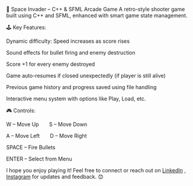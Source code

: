 🚀 Space Invader – C++ & SFML Arcade Game
A retro-style shooter game built using C++ and SFML, enhanced with smart game state management.

🕹️ Key Features:

Dynamic difficulty: Speed increases as score rises

Sound effects for bullet firing and enemy destruction

Score +1 for every enemy destroyed

Game auto-resumes if closed unexpectedly (if player is still alive)

Previous game history and progress saved using file handling

Interactive menu system with options like Play, Load, etc.

🎮 Controls:

W – Move Up  S – Move Down

A – Move Left  D – Move Right

SPACE – Fire Bullets

ENTER – Select from Menu

I hope you enjoy playing it!
Feel free to connect or reach out on [LinkedIn](www.linkedin.com/in/oman-shahid-18b805324) , [Instagram](https://www.instagram.com/oman_shahid.18/profilecard/?igsh=eTA3dWwxbWYxcno1) for updates and feedback. 😊
